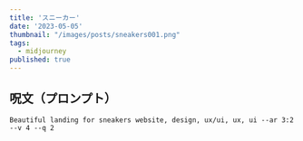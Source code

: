```yaml
---
title: 'スニーカー'
date: '2023-05-05'
thumbnail: "/images/posts/sneakers001.png"
tags:
  - midjourney
published: true
---
```


## 呪文（プロンプト）
```
Beautiful landing for sneakers website, design, ux/ui, ux, ui --ar 3:2 --v 4 --q 2
```